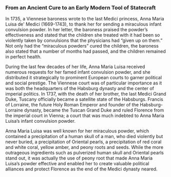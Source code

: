 <var data-essay
	title="Peony"
	data-banner="https://iiif.wellcomecollection.org/image/B0009092.jpg/full/2048%2C/0/default.jpg"
	data-layout="vtl"
	data-num-maps="4"
	data-num-images="10"
	data-num-specimens="16"
	data-num-primary-sources="4"
	data-author="Ashley Buchanan, PhD and Kyra Krakos, PhD"></var>

<var title="Peaonia" id="Q147105" data-aliases="peony"></var>
<var title="Anna Maria Luisa de' Medici" id="Q233181"></var>
<var title="epilepsy" id="Q41571" data-aliases="mal caduco"></var>

### From an Ancient Cure to an Early Modern Tool of Statecraft

In 1735, a Viennese baroness wrote to the last Medici princess, Anna Maria Luisa de' Medici (1669-1743), to thank her for sending a miraculous infant convulsion powder. In her letter, the baroness praised the powder’s effectiveness and stated that the children she treated with it had been so violently taken by convulsions that the physicians had “given up on them.” Not only had the “miraculous powders” cured the children, the baroness also stated that a number of months had passed, and the children remained in perfect health.
<param ve-storiiies id="fc1dn">

During the last few decades of her life, Anna Maria Luisa received numerous requests for her famed infant convulsion powder, and she distributed it strategically to prominent European courts to garner political and social prestige. The Viennese court was of particular importance as it was both the headquarters of the Habsburg dynasty and the center of imperial politics. In 1737, with the death of her brother, the last Medici Grand Duke, Tuscany officially became a satellite state of the Habsburgs. Francis of Lorraine, the future Holy Roman Emperor and founder of the Habsburg-Lorraine dynasty, became the Tuscan Grand Duke and ruled Florence from the imperial court in Vienna; a court that was much indebted to Anna Maria Luisa’s infant convulsion powder.

Anna Maria Luisa was well known for her miraculous powder, which contained a precipitation of a human skull of a man, who died violently but never buried, a precipitation of Oriental pearls, a precipitation of red coral and white coral, yellow amber, and peony roots and seeds. While the more outrageous ingredients such as pulverized human skull and Oriental pearls stand out, it was actually the use of peony root that made Anna Maria Luisa’s powder effective and enabled her to create valuable political alliances and protect Florence as the end of the Medici dynasty neared.
